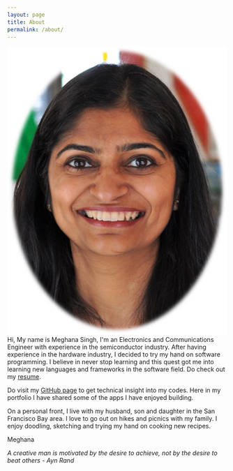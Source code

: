```yaml
---
layout: page
title: About
permalink: /about/
---
```

<img class="resize" src="/img/Megh_for_portfolio.jpg" alt="Meghana"> Hi, My name is Meghana Singh, I'm an Electronics and Communications Engineer with experience in the semiconductor industry. After having experience in the hardware industry, I decided to try my hand on software programming. I believe in never stop learning and this quest got me into learning new languages and frameworks in the software field. Do check out my [resume](/img/Resume_Meghana_Singh_05222018.pdf).

Do visit my [GitHub page](https://github.com/meghana-singh?tab=repositories) to get technical insight into my codes. Here in my portfolio I have shared some of the apps I have enjoyed building. 

On a personal front, I live with my husband, son and daughter in the San Francisco Bay area. I love to go out on hikes and picnics with my family. I enjoy doodling, sketching and trying my hand on cooking new recipes. 

Meghana

_A creative man is motivated by the desire to achieve, not by the desire to beat others - Ayn Rand_





